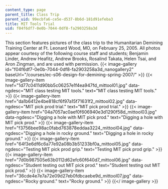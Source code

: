 ```yaml
---
content_type: page
parent_title: Class Trip
parent_uid: 99ecbfa6-ce5e-d537-8b6d-181d91efeba3
title: MIT Tools Trial
uid: f04f6df7-0e0b-7044-0df8-fa2903258a3d
---
```


This section features pictures of the class trip to the Humanitarian Demining Training Center at Ft. Leonard Wood, MO, on February 25, 2005. All photos appear courtesy of the following course staff and students; Benjamin Linder, Andrew Heafitz, Andrew Brooks, Rosalind Takata, Helen Tsai, and Aron Zingman, and are used with permission.
{{< image-gallery id="f04f6df7-0e0b-7044-0df8-fa2903258a3d_nanogallery2" baseUrl="/courses/ec-s06-design-for-demining-spring-2007/" >}}
{{< image-gallery-item href="1d77c0411d90bb5c06257e1f4ea947fd_mittool01.jpg" data-ngdesc="MIT class testing MIT tools." text="MIT class testing MIT tools." >}}
{{< image-gallery-item href="da1b6412e4be818cf6f97a15f71631f2_mittool02.jpg" data-ngdesc="MIT pick prod trial." text="MIT pick prod trial." >}}
{{< image-gallery-item href="04a7057ac0aef0f606940e3d1290f58d_mittool03.jpg" data-ngdesc="Digging a hole with MIT pick prod." text="Digging a hole with MIT pick prod." >}}
{{< image-gallery-item href="f3756bee98ac0fabd763878eddaa3224_mittool04.jpg" data-ngdesc="Digging a hole in rocky ground." text="Digging a hole in rocky ground." >}}
{{< image-gallery-item href="64f3e6df6c6a77e92a08b3b51233bf0a_mittool05.jpg" data-ngdesc="Testing MIT pick prod grip." text="Testing MIT pick prod grip." >}}
{{< image-gallery-item href="7d0b987505e63b0112d62efc60f640d7_mittool06.jpg" data-ngdesc="Student testing out MIT pick prod." text="Student testing out MIT pick prod." >}}
{{< image-gallery-item href="36cde4e7e7a72e09d27eb0fdbcaebe9d_mittool07.jpg" data-ngdesc="Rocky ground." text="Rocky ground." >}}
{{</ image-gallery >}}
